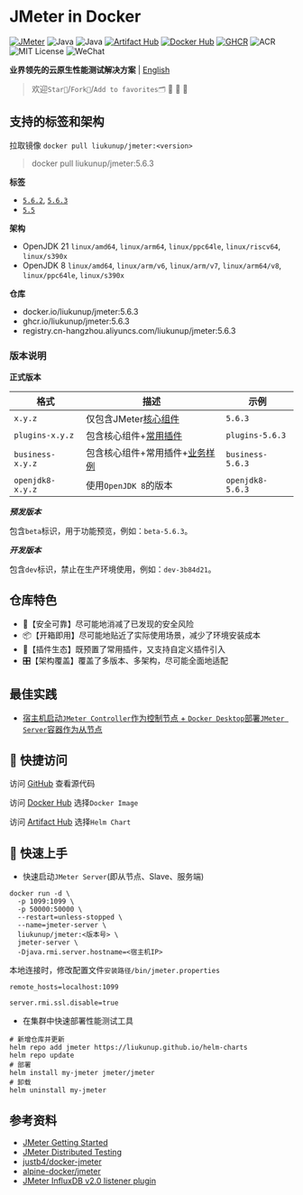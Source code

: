 # JMeter in Docker

[![JMeter](https://img.shields.io/badge/JMeter-5.6.3-blue.svg)](https://jmeter.apache.org)
![Java](https://img.shields.io/badge/Java-OpenJDK%208-yellow.svg)
![Java](https://img.shields.io/badge/Java-OpenJDK%2021-blue.svg)
[![Artifact Hub](https://img.shields.io/endpoint?url=https://artifacthub.io/badge/repository/jmeter)](https://artifacthub.io/packages/search?repo=jmeter)
[![Docker Hub](https://img.shields.io/badge/Docker%20Hub-JMeter-brightgreen.svg)](https://hub.docker.com/r/liukunup/jmeter)
[![GHCR](https://img.shields.io/badge/GHCR-JMeter-brightgreen.svg)](https://github.com/liukunup/JMeter/pkgs/container/jmeter)
![ACR](https://img.shields.io/badge/ACR-JMeter-brightgreen.svg)
![MIT License](https://img.shields.io/badge/License-MIT-blue.svg)
![WeChat](https://img.shields.io/badge/WeChat-我的代码温柔如风-brightgreen.svg)

**业界领先的云原生性能测试解决方案** | [English](README_EN.md)

> 欢迎`Star🌟`/`Fork🍴`/`Add to favorites🗂` 🫰 🫰 🫰

## 支持的标签和架构

拉取镜像 `docker pull liukunup/jmeter:<version>`

> docker pull liukunup/jmeter:5.6.3

**标签**

- [`5.6.2`](https://hub.docker.com/r/liukunup/jmeter), [`5.6.3`](https://hub.docker.com/r/liukunup/jmeter)
- [`5.5`](https://hub.docker.com/r/liukunup/jmeter)

**架构**

- OpenJDK 21 `linux/amd64`, `linux/arm64`, `linux/ppc64le`, `linux/riscv64`, `linux/s390x`
- OpenJDK 8 `linux/amd64`, `linux/arm/v6`, `linux/arm/v7`, `linux/arm64/v8`, `linux/ppc64le`, `linux/s390x`

**仓库**

- docker.io/liukunup/jmeter:5.6.3
- ghcr.io/liukunup/jmeter:5.6.3
- registry.cn-hangzhou.aliyuncs.com/liukunup/jmeter:5.6.3

### 版本说明

**正式版本**

| 格式             | 描述                                                           | 示例             |
|------------------|--------------------------------------------------------------|------------------|
| `x.y.z`          | 仅包含JMeter[核心组件](jmeter/Dockerfile)                       | `5.6.3`          |
| `plugins-x.y.z`  | 包含核心组件+[常用插件](jmeter-with-plugins/Dockerfile)          | `plugins-5.6.3`  |
| `business-x.y.z` | 包含核心组件+常用插件+[业务样例](jmeter-with-business/Dockerfile) | `business-5.6.3` |
| `openjdk8-x.y.z` | 使用`OpenJDK 8`的版本                                          | `openjdk8-5.6.3` |

***预发版本***

包含`beta`标识，用于功能预览，例如：`beta-5.6.3`。

***开发版本***

包含`dev`标识，禁止在生产环境使用，例如：`dev-3b84d21`。

## 仓库特色

- 🔐【安全可靠】尽可能地消减了已发现的安全风险
- 📦【开箱即用】尽可能地贴近了实际使用场景，减少了环境安装成本
- 🔌【插件生态】既预置了常用插件，又支持自定义插件引入
- 🎛️【架构覆盖】覆盖了多版本、多架构，尽可能全面地适配

## 最佳实践

- [宿主机启动`JMeter Controller`作为控制节点 + `Docker Desktop`部署`JMeter Server`容器作为从节点](docs/最佳实践.md#宿主机启动jmeter-controller作为控制节点--docker-desktop部署jmeter-server容器作为从节点)

## 🚀 快捷访问

访问 [GitHub](https://github.com/liukunup/JMeter) 查看源代码

访问 [Docker Hub](https://hub.docker.com/r/liukunup/jmeter) 选择`Docker Image`

访问 [Artifact Hub](https://artifacthub.io/packages/helm/jmeter/jmeter) 选择`Helm Chart`

## 🚀 快速上手

- 快速启动`JMeter Server`(即从节点、Slave、服务端)

```shell
docker run -d \
  -p 1099:1099 \
  -p 50000:50000 \
  --restart=unless-stopped \
  --name=jmeter-server \
  liukunup/jmeter:<版本号> \
  jmeter-server \
  -Djava.rmi.server.hostname=<宿主机IP>
```

本地连接时，修改配置文件`安装路径/bin/jmeter.properties`

```text
remote_hosts=localhost:1099
```

```text
server.rmi.ssl.disable=true
```

- 在集群中快速部署性能测试工具

```shell
# 新增仓库并更新
helm repo add jmeter https://liukunup.github.io/helm-charts
helm repo update
# 部署
helm install my-jmeter jmeter/jmeter
# 卸载
helm uninstall my-jmeter
```

## 参考资料

- [JMeter Getting Started](https://jmeter.apache.org/usermanual/get-started.html)
- [JMeter Distributed Testing](https://jmeter.apache.org/usermanual/jmeter_distributed_testing_step_by_step.html)
- [justb4/docker-jmeter](https://github.com/justb4/docker-jmeter)
- [alpine-docker/jmeter](https://github.com/alpine-docker/jmeter)
- [JMeter InfluxDB v2.0 listener plugin](https://github.com/mderevyankoaqa/jmeter-influxdb2-listener-plugin)
